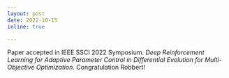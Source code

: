 ```yaml
---
layout: post
date: 2022-10-15
inline: true

---
```


Paper accepted in IEEE SSCI 2022 Symposium. <i> Deep Reinforcement Learning for Adaptive Parameter Control in Differential Evolution for Multi-Objective Optimization. </i> Congratulation Robbert!
